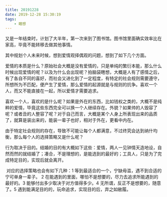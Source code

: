 ```yaml
---
title: 20191228
date: 2019-12-28 15:30:19
tags:
	- 瞎想
---
```


​		又是一年结束时，计划了大半年，第一次来到了图书馆。图书馆里面确实效率比在家高，毕竟不能转移去做其他事情。

​		其中规划个人未来时候，想到爱情观择偶观的问题，想到了如下几个方面。

​		爱情的本质是什么？原始社会大概是没有爱情的，只是单纯的繁衍本能，那么什么时候出现爱情的呢？以及为什么会出现呢？拍脑袋瞎想，大概是人有了感情之后，有了各自不同的喜好，而社会又进化到了一定程度，有特定的社会规则需要遵守，所想所为不匹配，便产生了爱情，那么爱情的起源就是与规则的抗争。喜欢一个人，而又不能直接在一起，所以爱情才需要追求。

​		喜欢一个人，喜欢的是什么呢？如果是外在的东西，比如钱权之类的，大概不是纯粹的爱情，毕竟这些东西完全可以换一个人继续存在。外貌？如果帅的人毁容了呢？或者丑的人整容了呢？对于自己而言，大概是某个人身上所表现出来的品质了，就算是装出来的，能装一辈子也好，相对于外在，更看中内在。

​		由于特定社会规则的存在，导致不可能让每个人都满意，不过终究会达到纳什均衡，那么每个人的选择策略又是什么呢？

​		行为取决于目的。结婚的目的有大概如下这些：爱情，两人一见钟情天造地设，自然而然的就结婚了；凑合，不是理想的，是能选到的最好的；工具人，只是为了完成特定目的，实现后就会离开。

​		对应的选择策略也会有如下几种：1 等到最适合的一个，宁缺毋滥，遇不到合适的宁可单身一辈子。 2 在能遇到的里面，哪怕不是想要的，尽力去追求所能遇到的最好的。3 能够付出多少取决于对方值得多少。4 无所谓，反正不是想要的，随意了。5 遇到能满足目的的，玩命追求，实现目的后，弃之如敝履。